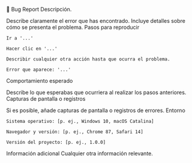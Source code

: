 🐛 Bug Report
Descripción.

Describe claramente el error que has encontrado. Incluye detalles sobre cómo se presenta el problema.
Pasos para reproducir

    Ir a '...'

    Hacer clic en '...'

    Describir cualquier otra acción hasta que ocurra el problema.

    Error que aparece: '...'

Comportamiento esperado

Describe lo que esperabas que ocurriera al realizar los pasos anteriores.
Capturas de pantalla o registros

Si es posible, añade capturas de pantalla o registros de errores.
Entorno

    Sistema operativo: [p. ej., Windows 10, macOS Catalina]

    Navegador y versión: [p. ej., Chrome 87, Safari 14]

    Versión del proyecto: [p. ej., 1.0.0]

Información adicional
Cualquier otra información relevante.
